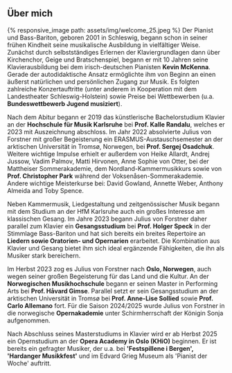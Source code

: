 ## Über mich
{% responsive_image path: assets/img/welcome_25.jpeg %}
Der Pianist und Bass-Bariton, geboren 2001 in Schleswig, begann schon in seiner frühen Kindheit seine musikalische
Ausbildung in vielfältiger Weise. Zunächst durch selbstständiges Erlernen der Klaviergrundlagen dann über
Kirchenchor, Geige und Bratschenspiel, begann er mit 10 Jahren seine Klavierausbildung bei dem irisch-deutschen
Pianisten **Kevin McKenna**. Gerade der autodidaktische Ansatz ermöglichte ihm von Beginn an einen äußerst natürlichen
und persönlichen Zugang zur Musik. Es folgten zahlreiche Konzertauftritte (unter anderem in Kooperation mit dem
Landestheater Schleswig-Holstein) sowie Preise bei Wettbewerben (u.a. **Bundeswettbewerb Jugend musiziert**).

Nach dem Abitur begann er 2019 das künstlerische Bachelorstudium Klavier an der **Hochschule für Musik Karlsruhe** bei 
**Prof. Kalle Randalu**, welches er 2023 mit Auszeichnung abschloss.
Im Jahr 2022 absolvierte Julius von Forstner mit großer Begeisterung ein ERASMUS-Austauschsemester an der
arktischen Universität in Tromsø, Norwegen, bei **Prof. Sergej Osadchuk**.
Weitere wichtige Impulse erhielt er außerdem von Heike Allardt, Andrej Jussow, Vadim Palmov, Matti Hirvonen, Anne Sophie von Otter,
bei der Mattheiser Sommerakademie, dem Nordland-Kammermusikkurs sowie von **Prof. Christopher Park** während der
Voksenåsen-Sommerakademie. Andere wichtige Meisterkurse bei: David Gowland, Annette Weber, Anthony Almeida and Toby Spence.

Neben Kammermusik, Liedgestaltung und zeitgenössischer Musik begann mit dem Studium an der HfM Karlsruhe auch ein
großes Interesse am klassischen Gesang. Im Jahre 2023 begann Julius von Forstner daher parallel zum Klavier ein
**Gesangsstudium** bei **Prof. Holger Speck** in der Stimmlage Bass-Bariton und hat sich bereits ein breites Repertoire
an **Liedern sowie Oratorien- und Opernarien** erarbeitet. Die Kombination aus Klavier und Gesang bietet ihm sich ideal
ergänzende Fähigkeiten, die ihn als Musiker stark bereichern.

Im Herbst 2023 zog es Julius von Forstner nach **Oslo, Norwegen**, auch wegen seiner großen Begeisterung für das Land
und die Kultur. An der **Norwegischen Musikhochschule** begann er seinen Master in Performing Arts bei
**Prof. Håvard Gimse**. Parallel setzt er sein Gesangsstudium an der arktischen Universität in Tromsø bei
**Prof. Anne-Lise Sollied** sowie **Prof. Carlo Allemano** fort. Für die Saison 2024/2025 wurde
Julius von Forstner in die norwegische **Opernakademie**
unter Schirmherrschaft der Königin Sonja
aufgenommen.

Nach Abschluss seines Masterstudiums in Klavier wird er ab Herbst 2025 ein Opernstudium an der **Opera Academy in Oslo (KHiO)** beginnen. Er ist bereits 
ein gefragter Musiker, der u.a. bei **'Festspillene i Bergen', 'Hardanger Musikkfest'** und im Edvard Grieg Museum als 'Pianist der Woche' auftritt.
